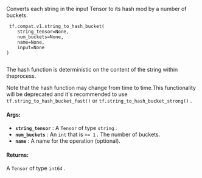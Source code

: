 Converts each string in the input Tensor to its hash mod by a number of buckets.

```
 tf.compat.v1.string_to_hash_bucket(
    string_tensor=None,
    num_buckets=None,
    name=None,
    input=None
)
 
```

The hash function is deterministic on the content of the string within theprocess.

Note that the hash function may change from time to time.This functionality will be deprecated and it's recommended to use `tf.string_to_hash_bucket_fast()`  or  `tf.string_to_hash_bucket_strong()` .

#### Args:
- **`string_tensor`** : A  `Tensor`  of type  `string` .
- **`num_buckets`** : An  `int`  that is  `>= 1` . The number of buckets.
- **`name`** : A name for the operation (optional).


#### Returns:
A  `Tensor`  of type  `int64` .

